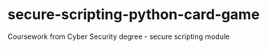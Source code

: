 # secure-scripting-python-card-game
Coursework from Cyber Security degree - secure scripting module
